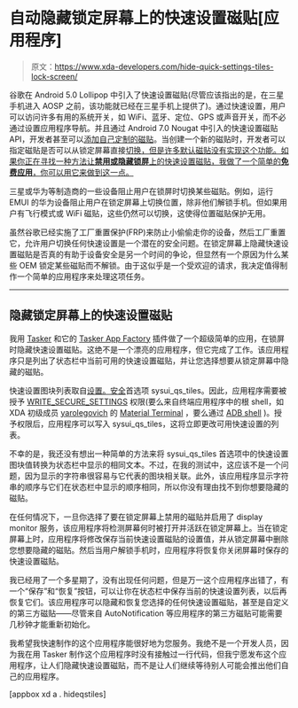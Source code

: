 # 自动隐藏锁定屏幕上的快速设置磁贴[应用程序]

> 原文：<https://www.xda-developers.com/hide-quick-settings-tiles-lock-screen/>

谷歌在 Android 5.0 Lollipop 中引入了快速设置磁贴(尽管应该指出的是，在三星手机进入 AOSP 之前，该功能就已经在三星手机上提供了)。通过快速设置，用户可以访问许多有用的系统开关，如 WiFi、蓝牙、定位、GPS 或声音开关，而不必通过设置应用程序导航。并且通过 Android 7.0 Nougat 中引入的快速设置磁贴 API，开发者甚至可以[添加自己定制的磁贴](https://www.xda-developers.com/new-update-to-custom-quick-settings-app-brings-support-for-app-shortcuts-launch-activity-and-more/)。当创建一个新的磁贴时，开发者可以指定磁贴是否可以从锁定屏幕直接[切换，但是许多默认磁贴没有实现这个功能。如果你正在寻找一种方法让**禁用或隐藏锁屏**上的快速设置磁贴，我做了一个简单的**免费应用**，你可以用它来做到这一点。](https://developer.android.com/reference/android/service/quicksettings/TileService.html#unlockAndRun(java.lang.Runnable))

三星或华为等制造商的一些设备阻止用户在锁屏时切换某些磁贴。例如，运行 EMUI 的华为设备阻止用户在锁定屏幕上切换位置，除非他们解锁手机。但如果用户有飞行模式或 WiFi 磁贴，这些仍然可以切换，这使得位置磁贴保护无用。

虽然谷歌已经实施了工厂重置保护(FRP)来防止小偷偷走你的设备，然后工厂重置它，允许用户切换任何快速设置是一个潜在的安全问题。在锁定屏幕上隐藏快速设置磁贴是否真的有助于设备安全是另一个时间的争论，但显然有一个原因为什么某些 OEM 锁定某些磁贴而不解锁。由于这似乎是一个受欢迎的请求，我决定值得制作一个简单的应用程序来处理这项任务。

* * *

## 隐藏锁定屏幕上的快速设置磁贴

我用 [Tasker](https://play.google.com/store/apps/details?id=net.dinglisch.android.taskerm) 和它的 [Tasker App Factory](https://play.google.com/store/apps/details?id=net.dinglisch.android.appfactory) 插件做了一个超级简单的应用，在锁屏时隐藏快速设置磁贴。这绝不是一个漂亮的应用程序，但它完成了工作。该应用程序只是列出了状态栏中当前可用的快速设置磁贴，并让您选择想要从锁定屏幕中隐藏的磁贴。

快速设置图块列表取自[设置。安全](https://developer.android.com/reference/android/provider/Settings.Secure.html)首选项 sysui_qs_tiles。因此，应用程序需要被授予 [WRITE_SECURE_SETTINGS](https://developer.android.com/reference/android/Manifest.permission.html#WRITE_SECURE_SETTINGS) 权限(要么来自终端应用程序中的根 shell，如 XDA 初级成员 [yarolegovich](https://forum.xda-developers.com/member.php?u=6270589) 的 [Material Terminal](https://forum.xda-developers.com/android/apps-games/3-0-material-terminal-emulator-t3041056) ，要么通过 [ADB shell](https://www.xda-developers.com/google-releases-separate-adb-and-fastboot-binary-downloads/) )。授予权限后，应用程序可以写入 sysui_qs_tiles，这将立即更改可用快速设置的列表。

不幸的是，我还没有想出一种简单的方法来将 sysui_qs_tiles 首选项中的快速设置图块值转换为状态栏中显示的相同文本。不过，在我的测试中，这应该不是一个问题，因为显示的字符串很容易与它代表的图块相关联。此外，该应用程序显示字符串的顺序与它们在状态栏中显示的顺序相同，所以你没有理由找不到你想要隐藏的磁贴。

在任何情况下，一旦你选择了要在锁定屏幕上禁用的磁贴并启用了 display monitor 服务，该应用程序将检测屏幕何时被打开并活跃在锁定屏幕上。当在锁定屏幕上时，应用程序将修改保存当前快速设置磁贴的设置值，并从锁定屏幕中删除您想要隐藏的磁贴。然后当用户解锁手机时，应用程序将恢复你关闭屏幕时保存的快速设置磁贴。

我已经用了一个多星期了，没有出现任何问题，但是万一这个应用程序出错了，有一个“保存”和“恢复”按钮，可以让你在状态栏中保存当前的快速设置列表，以后再恢复它们。该应用程序可以隐藏和恢复您选择的任何快速设置磁贴，甚至是自定义的第三方磁贴——尽管来自 AutoNotification 等应用程序的第三方磁贴可能需要几秒钟才能重新初始化。

我希望我快速制作的这个应用程序能很好地为您服务。我绝不是一个开发人员，因为我在用 Tasker 制作这个应用程序时没有接触过一行代码，但我宁愿发布这个应用程序，让人们隐藏快速设置磁贴，而不是让人们继续等待别人可能会推出他们自己的应用程序。

[appbox xd a . hideqstiles]